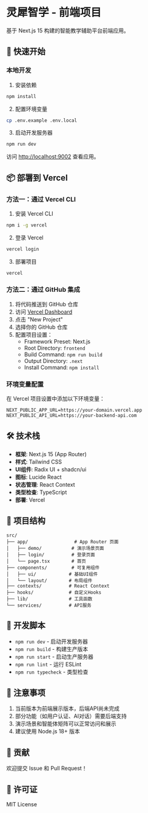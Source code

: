 # 灵犀智学 - 前端项目

基于 Next.js 15 构建的智能教学辅助平台前端应用。

## 🚀 快速开始

### 本地开发

1. 安装依赖
```bash
npm install
```

2. 配置环境变量
```bash
cp .env.example .env.local
```

3. 启动开发服务器
```bash
npm run dev
```

访问 [http://localhost:9002](http://localhost:9002) 查看应用。

## 📦 部署到 Vercel

### 方法一：通过 Vercel CLI

1. 安装 Vercel CLI
```bash
npm i -g vercel
```

2. 登录 Vercel
```bash
vercel login
```

3. 部署项目
```bash
vercel
```

### 方法二：通过 GitHub 集成

1. 将代码推送到 GitHub 仓库
2. 访问 [Vercel Dashboard](https://vercel.com/dashboard)
3. 点击 "New Project"
4. 选择你的 GitHub 仓库
5. 配置项目设置：
   - Framework Preset: Next.js
   - Root Directory: `frontend`
   - Build Command: `npm run build`
   - Output Directory: `.next`
   - Install Command: `npm install`

### 环境变量配置

在 Vercel 项目设置中添加以下环境变量：

```
NEXT_PUBLIC_APP_URL=https://your-domain.vercel.app
NEXT_PUBLIC_API_URL=https://your-backend-api.com
```

## 🛠️ 技术栈

- **框架**: Next.js 15 (App Router)
- **样式**: Tailwind CSS
- **UI组件**: Radix UI + shadcn/ui
- **图标**: Lucide React
- **状态管理**: React Context
- **类型检查**: TypeScript
- **部署**: Vercel

## 📁 项目结构

```
src/
├── app/                 # App Router 页面
│   ├── demo/           # 演示场景页面
│   ├── login/          # 登录页面
│   └── page.tsx        # 首页
├── components/         # 可复用组件
│   ├── ui/            # 基础UI组件
│   └── layout/        # 布局组件
├── contexts/          # React Context
├── hooks/             # 自定义Hooks
├── lib/               # 工具函数
└── services/          # API服务
```

## 🔧 开发脚本

- `npm run dev` - 启动开发服务器
- `npm run build` - 构建生产版本
- `npm run start` - 启动生产服务器
- `npm run lint` - 运行 ESLint
- `npm run typecheck` - 类型检查

## 📝 注意事项

1. 当前版本为前端展示版本，后端API尚未完成
2. 部分功能（如用户认证、AI对话）需要后端支持
3. 演示场景和智能体矩阵可以正常访问和展示
4. 建议使用 Node.js 18+ 版本

## 🤝 贡献

欢迎提交 Issue 和 Pull Request！

## 📄 许可证

MIT License